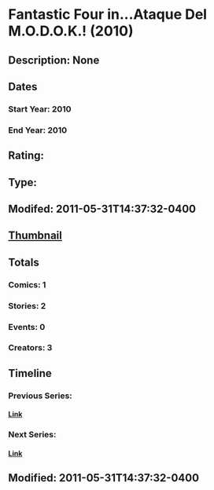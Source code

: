 # Fantastic Four in...Ataque Del M.O.D.O.K.! (2010)
## Description: None
## Dates
### Start Year: 2010
### End Year: 2010
## Rating: 
## Type: 
## Modifed: 2011-05-31T14:37:32-0400
## [Thumbnail](http://i.annihil.us/u/prod/marvel/i/mg/9/00/4ba944ab60f17.jpg)
## Totals
### Comics: 1
### Stories: 2
### Events: 0
### Creators: 3
## Timeline
### Previous Series: 
#### [Link]()
### Next Series: 
#### [Link]()
## Modified: 2011-05-31T14:37:32-0400